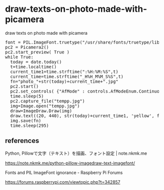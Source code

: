 # draw-texts-on-photo-made-with-picamera
draw texts on photo made with picamera

<pre>
font = PIL.ImageFont.truetype("/usr/share/fonts/truetype/liberation2/LiberationMono-Regular.ttf",48)
pc2 = Picamera2()
pc2.start_preview( True )
while True:
  today = date.today()
  t=time.localtime()
  current_time1=time.strftime(":%H:%M:%S",t)
  current_time=time.strftime("_H%H_M%M_S%S",t)
  fn="photo_"+str(today)+current_time+".jpg"
  pc2.start()
  pc2.set_controls( {"AfMode" : controls.AfModeEnum.Continuous} )
  time.sleep(5)
  pc2.capture_file("tempp.jpg")
  img=Image.open("tempp.jpg")
  draw=ImageDraw.Draw(img)
  draw.text((20, 440), str(today)+current_time1, 'yellow', font=font)
  img.save(fn)
  time.sleep(295)
</pre>

## references

Python, Pillowで文字（テキスト）を描画、フォント設定 | note.nkmk.me

https://note.nkmk.me/python-pillow-imagedraw-text-imagefont/

Fonts and PIL ImageFont ignorance - Raspberry Pi Forums

https://forums.raspberrypi.com/viewtopic.php?t=342857
